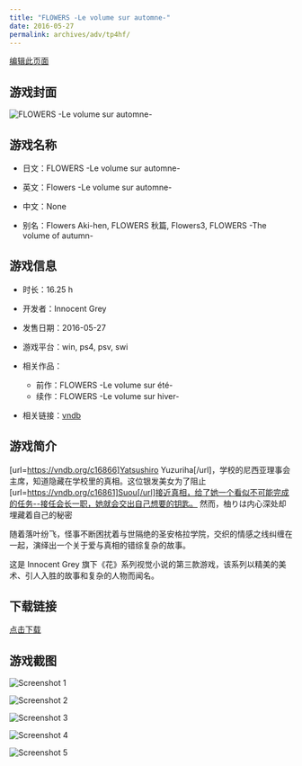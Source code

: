 ```yaml
---
title: "FLOWERS -Le volume sur automne-"
date: 2016-05-27
permalink: archives/adv/tp4hf/
---
```

[编辑此页面](https://github.com/ACG-3/ADV3-source/blob/main/source/_posts/FLOWERS%20-Le%20volume%20sur%20automne-.md)

## 游戏封面

![FLOWERS -Le volume sur automne-](https://pan.timero.xyz/d/onedrive/img_lib_001/FLOWERS%20-Le%20volume%20sur%20automne-_cover.avif)


## 游戏名称

- 日文：FLOWERS -Le volume sur automne-
- 英文：Flowers -Le volume sur automne-
- 中文：None

- 别名：Flowers Aki-hen, FLOWERS 秋篇, Flowers3, FLOWERS -The volume of autumn-


## 游戏信息

- 时长：16.25 h
- 开发者：Innocent Grey
- 发售日期：2016-05-27
- 游戏平台：win, ps4, psv, swi
- 相关作品：
   - 前作：FLOWERS -Le volume sur été-
   - 续作：FLOWERS -Le volume sur hiver-

- 相关链接：[vndb](https://vndb.org/v18152)


## 游戏简介

[url=https://vndb.org/c16866]Yatsushiro Yuzuriha[/url]，学校的尼西亚理事会主席，知道隐藏在学校里的真相。这位银发美女为了阻止[url=https://vndb.org/c16861]Suou[/url]接近真相，给了她一个看似不可能完成的任务--接任会长一职，她就会交出自己想要的钥匙。
然而，柚りは内心深处却埋藏着自己的秘密

随着落叶纷飞，怪事不断困扰着与世隔绝的圣安格拉学院，交织的情感之线纠缠在一起，演绎出一个关于爱与真相的错综复杂的故事。

这是 Innocent Grey 旗下《花》系列视觉小说的第三款游戏，该系列以精美的美术、引人入胜的故事和复杂的人物而闻名。




## 下载链接

[点击下载](https://pan.timero.xyz/onedrive/adv_lib_001/FLOWERS%20-Le%20volume%20sur%20automne-)


## 游戏截图


![Screenshot 1](https://pan.timero.xyz/d/onedrive/img_lib_001/FLOWERS%20-Le%20volume%20sur%20automne-_Screenshot_1.avif)

![Screenshot 2](https://pan.timero.xyz/d/onedrive/img_lib_001/FLOWERS%20-Le%20volume%20sur%20automne-_Screenshot_2.avif)

![Screenshot 3](https://pan.timero.xyz/d/onedrive/img_lib_001/FLOWERS%20-Le%20volume%20sur%20automne-_Screenshot_3.avif)

![Screenshot 4](https://pan.timero.xyz/d/onedrive/img_lib_001/FLOWERS%20-Le%20volume%20sur%20automne-_Screenshot_4.avif)

![Screenshot 5](https://pan.timero.xyz/d/onedrive/img_lib_001/FLOWERS%20-Le%20volume%20sur%20automne-_Screenshot_5.avif)

